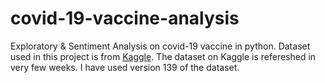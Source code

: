 # covid-19-vaccine-analysis

Exploratory & Sentiment Analysis on covid-19 vaccine in python. Dataset used in this project is from <a href="https://www.kaggle.com/gpreda/pfizer-vaccine-tweets/code">Kaggle</a>. The dataset on Kaggle is refereshed in very few weeks. I have used version 139 of the dataset.
